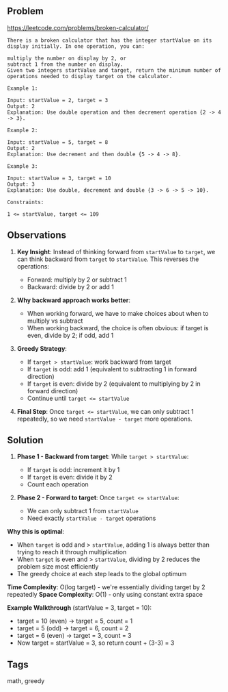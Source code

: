 ## Problem

https://leetcode.com/problems/broken-calculator/

```
There is a broken calculator that has the integer startValue on its display initially. In one operation, you can:

multiply the number on display by 2, or
subtract 1 from the number on display.
Given two integers startValue and target, return the minimum number of operations needed to display target on the calculator.

Example 1:

Input: startValue = 2, target = 3
Output: 2
Explanation: Use double operation and then decrement operation {2 -> 4 -> 3}.

Example 2:

Input: startValue = 5, target = 8
Output: 2
Explanation: Use decrement and then double {5 -> 4 -> 8}.

Example 3:

Input: startValue = 3, target = 10
Output: 3
Explanation: Use double, decrement and double {3 -> 6 -> 5 -> 10}.

Constraints:

1 <= startValue, target <= 109
```

## Observations

1. **Key Insight**: Instead of thinking forward from `startValue` to `target`, we can think backward from `target` to `startValue`. This reverses the operations:
   - Forward: multiply by 2 or subtract 1
   - Backward: divide by 2 or add 1

2. **Why backward approach works better**:
   - When working forward, we have to make choices about when to multiply vs subtract
   - When working backward, the choice is often obvious: if target is even, divide by 2; if odd, add 1

3. **Greedy Strategy**:
   - If `target > startValue`: work backward from target
   - If `target` is odd: add 1 (equivalent to subtracting 1 in forward direction)
   - If `target` is even: divide by 2 (equivalent to multiplying by 2 in forward direction)
   - Continue until `target <= startValue`

4. **Final Step**: Once `target <= startValue`, we can only subtract 1 repeatedly, so we need `startValue - target` more operations.

## Solution

1. **Phase 1 - Backward from target**: While `target > startValue`:
   - If `target` is odd: increment it by 1
   - If `target` is even: divide it by 2
   - Count each operation

2. **Phase 2 - Forward to target**: Once `target <= startValue`:
   - We can only subtract 1 from `startValue`
   - Need exactly `startValue - target` operations

**Why this is optimal**:
- When `target` is odd and > `startValue`, adding 1 is always better than trying to reach it through multiplication
- When `target` is even and > `startValue`, dividing by 2 reduces the problem size most efficiently
- The greedy choice at each step leads to the global optimum

**Time Complexity**: O(log target) - we're essentially dividing target by 2 repeatedly
**Space Complexity**: O(1) - only using constant extra space

**Example Walkthrough** (startValue = 3, target = 10):
- target = 10 (even) → target = 5, count = 1
- target = 5 (odd) → target = 6, count = 2  
- target = 6 (even) → target = 3, count = 3
- Now target = startValue = 3, so return count + (3-3) = 3

## Tags

math, greedy